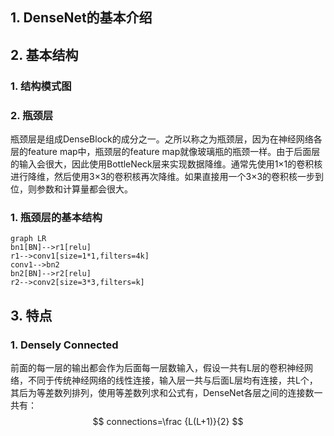 ## 1. DenseNet的基本介绍

## 2. 基本结构

### 1. 结构模式图

### 2. 瓶颈层
  瓶颈层是组成DenseBlock的成分之一。之所以称之为瓶颈层，因为在神经网络各层的feature map中，瓶颈层的feature map就像玻璃瓶的瓶颈一样。由于后面层的输入会很大，因此使用BottleNeck层来实现数据降维。通常先使用1×1的卷积核进行降维，然后使用3×3的卷积核再次降维。如果直接用一个3×3的卷积核一步到位，则参数和计算量都会很大。

### 1. 瓶颈层的基本结构
``` mermaid
graph LR
bn1[BN]-->r1[relu]
r1-->conv1[size=1*1,filters=4k]
conv1-->bn2
bn2[BN]-->r2[relu]
r2-->conv2[size=3*3,filters=k]
```


## 3. 特点

### 1. Densely Connected

前面的每一层的输出都会作为后面每一层数输入，假设一共有L层的卷积神经网络，不同于传统神经网络的线性连接，输入层一共与后面L层均有连接，共L个，其后为等差数列排列，使用等差数列求和公式有，DenseNet各层之间的连接数一共有：
$$
connections=\frac {L(L+1)}{2}
$$
